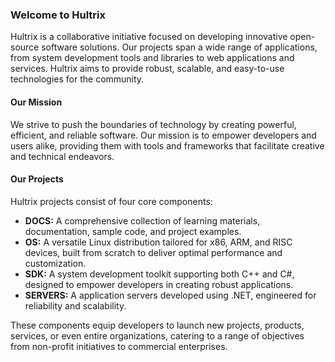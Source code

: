 ### Welcome to Hultrix
Hultrix is a collaborative initiative focused on developing innovative open-source software solutions. Our projects span a wide range of applications, from system development tools and libraries to web applications and services. Hultrix aims to provide robust, scalable, and easy-to-use technologies for the community.

#### Our Mission
We strive to push the boundaries of technology by creating powerful, efficient, and reliable software. Our mission is to empower developers and users alike, providing them with tools and frameworks that facilitate creative and technical endeavors.

#### Our Projects
Hultrix projects consist of four core components:

- **DOCS:** A comprehensive collection of learning materials, documentation, sample code, and project examples.
- **OS:** A versatile Linux distribution tailored for x86, ARM, and RISC devices, built from scratch to deliver optimal performance and customization.
- **SDK:** A system development toolkit supporting both C++ and C#, designed to empower developers in creating robust applications.
- **SERVERS:** A application servers developed using .NET, engineered for reliability and scalability.

These components equip developers to launch new projects, products, services, or even entire organizations, catering to a range of objectives from non-profit initiatives to commercial enterprises.
